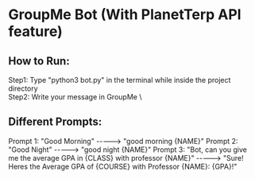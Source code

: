 # GroupMe Bot (With PlanetTerp API feature)

## How to Run:
Step1: Type "python3 bot.py" in the terminal while inside the project directory \
Step2: Write your message in GroupMe \

## Different Prompts:
Prompt 1: "Good Morning" -----> "good morning {NAME}"
Prompt 2: "Good Night" -----> "good night {NAME}"
Prompt 3: "Bot, can you give me the average GPA in {CLASS} with professor {NAME}" -----> "Sure! Heres the Average GPA of {COURSE} with Professor {NAME}: {GPA}!"